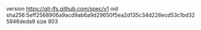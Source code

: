version https://git-lfs.github.com/spec/v1
oid sha256:5eff2568906a9acd9ab6a9d29650f5ea2d135c34d226ecd53c1bd325946deda9
size 803
